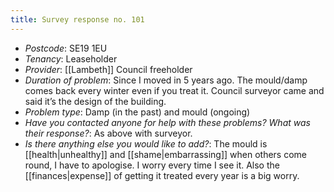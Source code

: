 ```yaml
---
title: Survey response no. 101
---
```


- *Postcode*: SE19 1EU 
- *Tenancy*: Leaseholder 
- *Provider*: [[Lambeth]] Council freeholder
- *Duration of problem*: Since I moved in 5 years ago. The mould/damp comes back every winter even if you treat it. Council surveyor came and said it’s the design of the building.
- *Problem type*: Damp (in the past) and mould (ongoing)
- *Have you contacted anyone for help with these problems? What was their response?*: As above with surveyor. 
- *Is there anything else you would like to add?*: The mould is [[health|unhealthy]] and [[shame|embarrassing]] when others come round, I have to apologise. I worry every time I see it. Also the [[finances|expense]] of getting it treated every year is a big worry. 